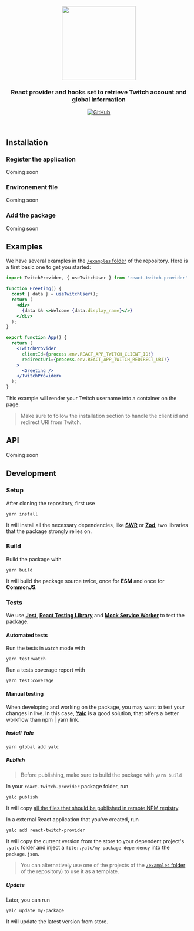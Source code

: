 <br  />

<p  align="center">

<a  href="..."  target="_blank">

<img  style="display: block; margin: auto; width: 200px;"  src="">
</a>
</p>

<h3 align="center">React provider and hooks set to retrieve Twitch account and global information</h3>

<p align="center">
<a href="https://opensource.org/licenses"><img alt="GitHub" src="https://img.shields.io/github/license/vscav/react-twitch-provider"></a>
</p>

<br />

## Installation

### Register the application

Coming soon

### Environement file

Coming soon

### Add the package

Coming soon

## Examples

We have several examples in the [`/examples` folder]() of the repository. Here is a first basic one to get you started:

```jsx
import TwitchProvider, { useTwitchUser } from 'react-twitch-provider'

function Greeting() {
  const { data } = useTwitchUser();
  return (
    <div>
      {data && <>Welcome {data.display_name}</>}
    </div>
  );
}

export function App() {
  return (
    <TwitchProvider
      clientId={process.env.REACT_APP_TWITCH_CLIENT_ID!}
      redirectUri={process.env.REACT_APP_TWITCH_REDIRECT_URI!}
    >
      <Greeting />
    </TwitchProvider>
  );
}
```

This example will render your Twitch username into a container on the page.

> Make sure to follow the installation section to handle the client id and redirect URI from Twitch.

## API

Coming soon

## Development

### Setup

After cloning the repository, first use

    yarn install

It will install all the necessary dependencies, like **<a href="https://swr.vercel.app/" target="_blank">SWR</a>** or **<a href="https://zod.dev/" target="_blank">Zod</a>**, two libraries that the package strongly relies on.

### Build

Build the package with

    yarn build

It will build the package source twice, once for **ESM** and once for **CommonJS**.

### Tests

We use **<a href="https://jestjs.io/" target="_blank">Jest</a>**, **<a href="https://testing-library.com/docs/react-testing-library/intro/" target="_blank">React Testing Library</a>** and **<a href="https://mswjs.io/" target="_blank">Mock Service Worker</a>** to test the package.

#### Automated tests

Run the tests in `watch` mode with

    yarn test:watch

Run a tests coverage report with

    yarn test:coverage

#### Manual testing

When developing and working on the package, you may want to test your changes in live. In this case, **<a href="https://github.com/wclr/yalc" target="_blank">Yalc</a>** is a good solution, that offers a better workflow than npm | yarn link.

##### Install Yalc

    yarn global add yalc

##### Publish

> Before publishing, make sure to build the package with `yarn build`

In your `react-twitch-provider` package folder, run

    yalc publish

It will copy [all the files that should be published in remote NPM registry](https://docs.npmjs.com/files/package.json#files).

In a external React application that you've created, run

    yalc add react-twitch-provider

It will copy the current version from the store to your dependent project's `.yalc` folder and inject a `file:.yalc/my-package dependency` into the `package.json`.

> You can alternatively use one of the projects of the [`/examples` folder]() of the repository) to use it as a template.

##### Update

Later, you can run

    yalc update my-package

It will update the latest version from store.
